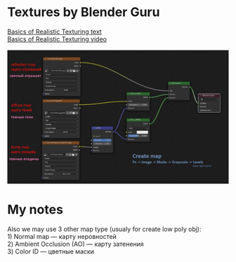 # Textures by Blender Guru
[Basics of Realistic Texturing text](https://www.blenderguru.com/tutorials/basics-realistic-texturing)
<br>[Basics of Realistic Texturing video](https://www.youtube.com/watch?v=rzXNZkEoTAk)
<br>
<br>
![](https://github.com/AazQsc/cg-synopsis/blob/main/blender/textures/texturespic.jpg)


# My notes

Also we may use 3 other map type (usualy for create low poly obj):
<br> 1) Normal map — карту неровностей
<br> 2) Ambient Occlusion (AO) — карту затенения
<br> 3) Color ID — цветные маски
